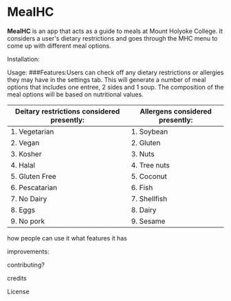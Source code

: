 # MealHC




**MealHC** is an app that acts as a guide to meals at Mount Holyoke College. It considers a user's dietary restrictions and goes through the MHC menu to come up with different meal options.  

Installation:

Usage: 
###Features:Users can check off any dietary restrictions or allergies they may have in the settings tab. This will generate a number of meal options that includes one entree, 2 sides and 1 soup. The composition of the meal options will be based on nutritional values.

|Deitary restrictions considered presently: | Allergens considered presently:|
|-------------------------------------------|--------------------------------|
|1. Vegetarian | 1. Soybean|
|2. Vegan | 2. Gluten
3. Kosher | 3. Nuts
4. Halal | 4. Tree nuts
5. Gluten Free | 5. Coconut
6. Pescatarian | 6. Fish
7. No Dairy | 7. Shellfish
8. Eggs | 8. Dairy
9. No pork | 9. Sesame





how people can use it
        what features it has

improvements:

contributing?

credits

License



